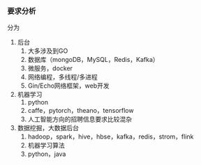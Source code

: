 ### 要求分析

分为

1. 后台
   1. 大多涉及到GO
   2. 数据库（mongoDB，MySQL，Redis，Kafka）
   3. 微服务，docker
   4. 网络编程，多线程/多进程
   5. Gin/Echo网络框架，web开发
2. 机器学习
   1. python
   2. caffe，pytorch，theano，tensorflow
   3. 人工智能方向的招聘信息要求比较混杂
3. 数据挖掘，大数据后台
   1. hadoop，spark，hive，hbse，kafka，redis，strom，flink
   2. 机器学习算法
   3. python，java